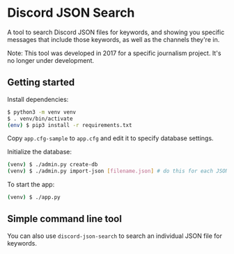 # Discord JSON Search

A tool to search Discord JSON files for keywords, and showing you specific messages that include those keywords, as well as the channels they're in.

Note: This tool was developed in 2017 for a specific journalism project. It's no longer under development.

## Getting started

Install dependencies:

```sh
$ python3 -m venv venv
$ . venv/bin/activate
(env) $ pip3 install -r requirements.txt
```

Copy `app.cfg-sample` to `app.cfg` and edit it to specify database settings.

Initialize the database:

```sh
(venv) $ ./admin.py create-db
(venv) $ ./admin.py import-json [filename.json] # do this for each JSON file
```

To start the app:

```sh
(venv) $ ./app.py
```

## Simple command line tool

You can also use `discord-json-search` to search an individual JSON file for keywords.
